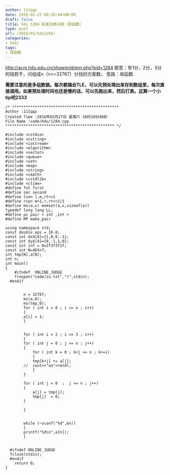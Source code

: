 ```yaml
---
author: 111qqz
date: 2016-02-27 08:28:04+00:00
draft: false
title: hdu 1284 铅笔兑换问题（母函数）
type: post
url: /2016/02/hdu1284/
categories:
- hdoj
tags:
- 母函数
---
```


http://acm.hdu.edu.cn/showproblem.php?pid=1284
题意：有1分，2分，3分的钱若干，问组成n（n<=32767）分钱的方案数。
思路：母函数.

**需要注意的是多组数据。每次都搞会TLE，可以先预处理出来存到数组里，每次直接调用。如果预处理时间也还是慢的话，可以先跑出来，然后打表。这算一个小tip吧2333**



 

    
    /* ***********************************************
    Author :111qqz
    Created Time :2016年02月27日 星期六 16时10分40秒
    File Name :code/hdu/1284.cpp
    ************************************************ */
    
    #include <cstdio>
    #include <cstring>
    #include <iostream>
    #include <algorithm>
    #include <vector>
    #include <queue>
    #include <set>
    #include <map>
    #include <string>
    #include <cmath>
    #include <cstdlib>
    #include <ctime>
    #define fst first
    #define sec second
    #define lson l,m,rt<<1
    #define rson m+1,r,rt<<1|1
    #define ms(a,x) memset(a,x,sizeof(a))
    typedef long long LL;
    #define pi pair < int ,int >
    #define MP make_pair
    
    using namespace std;
    const double eps = 1E-8;
    const int dx4[4]={1,0,0,-1};
    const int dy4[4]={0,-1,1,0};
    const int inf = 0x3f3f3f3f;
    const int N=4E4+7;
    int tmp[N],a[N];
    int n;
    int main()
    {
    	#ifndef  ONLINE_JUDGE 
    	freopen("code/in.txt","r",stdin);
      #endif
    
    
    	    n = 32767;
    	    ms(a,0);
    	    ms(tmp,0);
    	    for ( int i = 0 ; i <= n ; i++)
    	    {
    		a[i] = 1;
    	    }
    
    
    	    for ( int i = 2 ; i <= 3 ; i++)
    	    {
    		for ( int j = 0 ; j <= n ; j++)
    		{
    		    for ( int k = 0 ; k+j <= n ; k+=i)
    		    {
    			tmp[k+j] += a[j];
    		//	cout<<"aa"<<endl;
    		    }
    		}
    		
    		for ( int j = 0  ;  j <= n ; j++)
    		{
    		    a[j] = tmp[j];
    		    tmp[j]  = 0;
    		}
    		
    	    }
    
    
    	    while (~scanf("%d",&n))
    	    {
    		printf("%d\n",a[n]);
    	    }
        
    
      #ifndef ONLINE_JUDGE  
      fclose(stdin);
      #endif
        return 0;
    }
    



